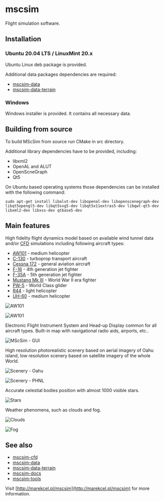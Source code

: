 # mscsim
Flight simulation software.

## Installation

### Ubuntu 20.04 LTS / LinuxMint 20.x

Ubuntu Linux deb package is provided.

Additional data packages dependencies are required:

* [mscsim-data](https://github.com/marek-cel/mscsim-data)
* [mscsim-data-terrain](https://github.com/marek-cel/mscsim-data-terrain)

### Windows

Windows installer is provided. It contains all necessary data.

## Building from source

To build MScSim from source run CMake in src directory.

Additional library dependencies have to be provided, including:

* libxml2
* OpenAL and ALUT
* OpenScneGraph
* Qt5

On Ubuntu based operating systems those dependencies can be installed with the following command:

```sudo apt-get install libalut-dev libopenal-dev libopenscenegraph-dev libqt5opengl5-dev libqt5svg5-dev libqt5x11extras5-dev libqwt-qt5-dev libxml2-dev libxss-dev qtbase5-dev```

## Main features

High fidelity flight dynamics model based on available wind tunnel data and/or [CFD](https://en.wikipedia.org/wiki/Computational_fluid_dynamics) simulations including following aircraft types:

* [AW101](https://en.wikipedia.org/wiki/AgustaWestland_AW101) - medium helicopter
* [C-130](https://en.wikipedia.org/wiki/Lockheed_C-130_Hercules) - turboprop transport aircraft
* [Cessna 172](https://en.wikipedia.org/wiki/Cessna_172) - general aviation aircraft
* [F-16](https://en.wikipedia.org/wiki/General_Dynamics_F-16_Fighting_Falcon) - 4th generation jet fighter
* [F-35A](https://en.wikipedia.org/wiki/Lockheed_Martin_F-35_Lightning_II) - 5th generation jet fighter
* [Mustang Mk III](https://en.wikipedia.org/wiki/North_American_P-51_Mustang) - World War II era fighter
* [PW-5](https://en.wikipedia.org/wiki/PW-5) - World Class glider
* [R44](https://en.wikipedia.org/wiki/Robinson_R44) - light helicopter
* [UH-60](https://en.wikipedia.org/wiki/Sikorsky_UH-60_Black_Hawk) - medium helicopter

![AW101](screenshot_cfd.jpg)

![AW101](screenshot_aw101.jpg)

Electronic Flight Instrument System and Head-up Display common for all aircraft types. Built-in map with navigational radio aids, airports, etc..

![MScSim - GUI](screenshot_gui.jpg)

High resolution photorealistic scenery based on aerial imagery of Oahu island, low resolution scenery based on satellite imagery of the whole World.

![Scenery - Oahu](screenshot_oahu.jpg)

![Scenery - PHNL](screenshot_phnl.jpg)

Accurate celestial bodies position with almost 1000 visible stars.

![Stars](screenshot_stars.jpg)

Weather phenomena, such as clouds and fog.

![Clouds](screenshot_clouds.jpg)

![Fog](screenshot_fog.jpg)

## See also

* [mscsim-cfd](https://github.com/marek-cel/mscsim-cfd)
* [mscsim-data](https://github.com/marek-cel/mscsim-data)
* [mscsim-data-terrain](https://github.com/marek-cel/mscsim-data-terrain)
* [mscsim-docs](https://github.com/marek-cel/mscsim-docs)
* [mscsim-tools](https://github.com/marek-cel/mscsim-tools)

Visit [http://marekcel.pl/mscsim](http://marekcel.pl/mscsim) for more information.
